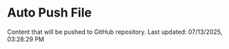 # Auto Push File

Content that will be pushed to GitHub repository.
Last updated: 07/13/2025, 03:28:29 PM